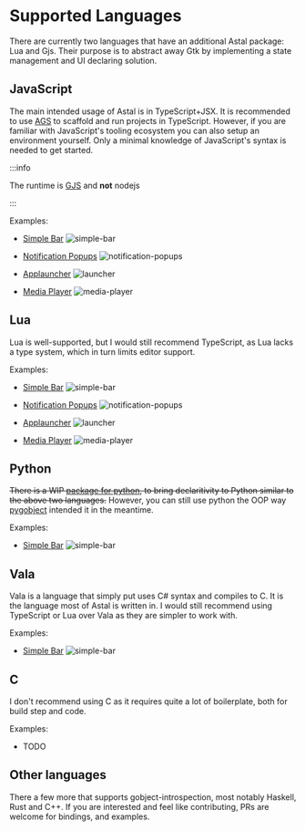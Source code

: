 # Supported Languages

There are currently two languages that have an additional Astal package: Lua and
Gjs. Their purpose is to abstract away Gtk by implementing a state management
and UI declaring solution.

## JavaScript

The main intended usage of Astal is in TypeScript+JSX. It is recommended to use
[AGS](/guide/typescript/first-widgets) to scaffold and run projects in
TypeScript. However, if you are familiar with JavaScript's tooling ecosystem you
can also setup an environment yourself. Only a minimal knowledge of JavaScript's
syntax is needed to get started.

:::info

The runtime is [GJS](https://gitlab.gnome.org/GNOME/gjs) and **not** nodejs

:::

Examples:

- [Simple Bar](https://github.com/Aylur/astal-legacy-docs/tree/main/examples/gtk3/js/simple-bar)
  ![simple-bar](https://github.com/user-attachments/assets/a306c864-56b7-44c4-8820-81f424f32b9b)

- [Notification Popups](https://github.com/Aylur/astal-legacy-docs/tree/main/examples/gtk3/js/notifications)
  ![notification-popups](https://github.com/user-attachments/assets/0df0eddc-5c74-4af0-a694-48dc8ec6bb44)

- [Applauncher](https://github.com/Aylur/astal-legacy-docs/tree/main/examples/gtk3/js/applauncher)
  ![launcher](https://github.com/user-attachments/assets/2695e3bb-dff4-478a-b392-279fe638bfd3)

- [Media Player](https://github.com/Aylur/astal-legacy-docs/tree/main/examples/gtk3/js/media-player)
  ![media-player](https://github.com/user-attachments/assets/891e9706-74db-4505-bd83-c3628d7b4fd0)

## Lua

Lua is well-supported, but I would still recommend TypeScript, as Lua lacks a
type system, which in turn limits editor support.

Examples:

- [Simple Bar](https://github.com/Aylur/astal-legacy-docs/tree/main/examples/gtk3/lua/simple-bar)
  ![simple-bar](https://github.com/user-attachments/assets/a306c864-56b7-44c4-8820-81f424f32b9b)

- [Notification Popups](https://github.com/Aylur/astal-legacy-docs/tree/main/examples/gtk3/lua/notifications)
  ![notification-popups](https://github.com/user-attachments/assets/0df0eddc-5c74-4af0-a694-48dc8ec6bb44)

- [Applauncher](https://github.com/Aylur/astal-legacy-docs/tree/main/examples/gtk3/lua/applauncher)
  ![launcher](https://github.com/user-attachments/assets/2695e3bb-dff4-478a-b392-279fe638bfd3)

- [Media Player](https://github.com/Aylur/astal-legacy-docs/tree/main/examples/gtk3/lua/media-player)
  ![media-player](https://github.com/user-attachments/assets/891e9706-74db-4505-bd83-c3628d7b4fd0)

## Python

~~There is a WIP
[package for python](https://github.com/aylur/astal/tree/feat/python), to bring
declaritivity to Python similar to the above two languages.~~ However, you can
still use python the OOP way
[pygobject](https://pygobject.gnome.org/tutorials/gobject/subclassing.html)
intended it in the meantime.

Examples:

- [Simple Bar](https://github.com/Aylur/astal-legacy-docs/tree/main/examples/gtk3/py/simple-bar)
  ![simple-bar](https://github.com/user-attachments/assets/a306c864-56b7-44c4-8820-81f424f32b9b)

## Vala

Vala is a language that simply put uses C# syntax and compiles to C. It is the
language most of Astal is written in. I would still recommend using TypeScript
or Lua over Vala as they are simpler to work with.

Examples:

- [Simple Bar](https://github.com/Aylur/astal-legacy-docs/tree/main/examples/gtk3/vala/simple-bar)
  ![simple-bar](https://github.com/user-attachments/assets/a306c864-56b7-44c4-8820-81f424f32b9b)

## C

I don't recommend using C as it requires quite a lot of boilerplate, both for
build step and code.

Examples:

- TODO

## Other languages

There a few more that supports gobject-introspection, most notably Haskell, Rust
and C++. If you are interested and feel like contributing, PRs are welcome for
bindings, and examples.
